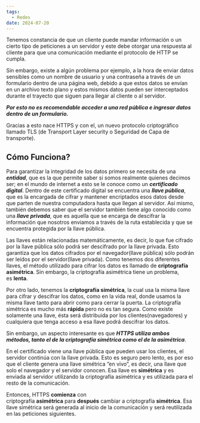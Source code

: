 ```yaml
---
tags:
  - Redes
date: 2024-07-20
---
```


Tenemos constancia de que un cliente puede mandar información o un cierto tipo de peticiones a un servidor y este debe otorgar una respuesta al cliente para que una comunicación mediante el protocolo de HTTP se cumpla.

Sin embargo, existe a algún problema por ejemplo, a la hora de enviar datos sensibles como un nombre de usuario y una contraseña a través de un formulario dentro de una página web, debido a que estos datos se envían en un archivo texto plano y estos mismos datos pueden ser interceptados durante el trayecto que siguen para llegar al cliente o al servidor.

***Por esto no es recomendable acceder a una red pública e ingresar datos dentro de un formulario.***

Gracias a esto nace HTTPS y con el, un nuevo protocolo criptográfico llamado TLS (de Transport Layer security o Seguridad de Capa de transporte).

## Cómo Funciona?

Para garantizar la integridad de los datos primero se necesita de una ***entidad***, que es la que permite saber si somos realmente quienes decimos ser; en el mundo de internet a esto se le conoce como un ***certificado digital***. Dentro de este certificado digital se encuentra una ***llave pública***, que es la encargada de cifrar y mantener encriptados esos datos desde que parten de nuestra computadora hasta que llegan al servidor. Así mismo, también debemos saber que el servidor también tiene algo conocido como una ***llave privada***, que es aquella que se encarga de descifrar la información que nosotros enviamos a través de la ruta establecida y que se encuentra protegida por la llave pública.

Las llaves están relacionadas matemáticamente, es decir, lo que fue cifrado por la llave pública sólo podrá ser descifrado por la llave privada. Esto garantiza que los datos cifrados por el navegador(llave pública) sólo podrán ser leídos por el servidor(llave privada). Como tenemos dos diferentes llaves, el método utilizado para cifrar los datos es llamado de **criptografía asimétrica**. Sin embargo, la criptografía asimétrica tiene un problema, es **lenta**.

Por otro lado, tenemos la **criptografía simétrica**, la cual usa la misma llave para cifrar y descifrar los datos, como en la vida real, donde usamos la misma llave tanto para abrir como para cerrar la puerta. La criptografía simétrica es mucho más **rápida** pero no es tan segura. Como existe solamente una llave, ésta será distribuida por los clientes(navegadores) y cualquiera que tenga acceso a esa llave podrá descifrar los datos.

Sin embargo, un aspecto interesante es que ***HTTPS utiliza ambos métodos, tanto el de la criptografía simétrica como el de la asimétrica***.

En el certificado viene una llave pública que pueden usar los clientes, el servidor continúa con la llave privada. Esto es seguro pero lento, es por eso que el cliente genera una llave simétrica “en vivo”, es decir, una llave que solo el navegador y el servidor conocen. Esa llave es **simétrica** y es enviada al servidor utilizando la criptografía asimétrica y es utilizada para el resto de la comunicación.

Entonces, HTTPS **comienza** con criptografía **asimétrica** para **después** cambiar a criptografía **simétrica**. Esa llave simétrica será generada al inicio de la comunicación y será reutilizada en las peticiones siguientes.